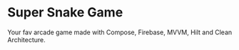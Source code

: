  # Super Snake Game

 Your fav arcade game made with Compose, Firebase, MVVM, Hilt and Clean Architecture.
